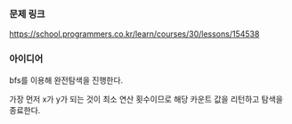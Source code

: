 ### 문제 링크

https://school.programmers.co.kr/learn/courses/30/lessons/154538

### 아이디어

bfs를 이용해 완전탐색을 진행한다. 

가장 먼저 x가 y가 되는 것이 최소 연산 횟수이므로 해당 카운트 값을 리턴하고 탐색을 종료한다.
